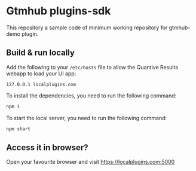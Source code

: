 # Gtmhub plugins-sdk

This repository a sample code of minimum working repository for gtmhub-demo plugin.

## Build & run locally

Add the following to your `/etc/hosts` file to allow the Quantive Results webapp to load your UI app:

```
127.0.0.1 localplugins.com
````

To install the dependencies, you need to run the following command:

```bash
npm i
```

To start the local server, you need to run the following command:

```bash
npm start
```

## Access it in browser?

Open your favourite browser and visit https://localplugins.com:5000
